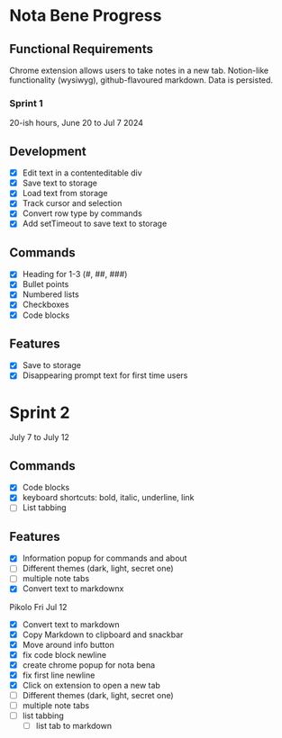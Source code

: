 # Nota Bene Progress

## Functional Requirements

Chrome extension allows users to take notes in a new tab. Notion-like functionality (wysiwyg), github-flavoured markdown. Data is persisted.

### Sprint 1

20-ish hours, June 20 to Jul 7 2024

## Development

- [x] Edit text in a contenteditable div
- [x] Save text to storage
- [x] Load text from storage
- [x] Track cursor and selection
- [x] Convert row type by commands
- [x] Add setTimeout to save text to storage

## Commands

- [x] Heading for 1-3 (#, ##, ###)
- [x] Bullet points
- [x] Numbered lists
- [x] Checkboxes
- [x] Code blocks

## Features

- [x] Save to storage
- [x] Disappearing prompt text for first time users

# Sprint 2

July 7 to July 12

## Commands

- [x] Code blocks
- [x] keyboard shortcuts: bold, italic, underline, link
- [ ] List tabbing

## Features

- [x] Information popup for commands and about
- [ ] Different themes (dark, light, secret one)
- [ ] multiple note tabs
- [x] Convert text to markdownx
  <!-- - [ ] Convert markdown to text -->
  <!-- - [ ] image upload -->

Pikolo Fri Jul 12

- [x] Convert text to markdown
- [x] Copy Markdown to clipboard and snackbar
- [x] Move around info button
- [x] fix code block newline
- [x] create chrome popup for nota bena
- [x] fix first line newline
- [x] Click on extension to open a new tab
- [ ] Different themes (dark, light, secret one)
- [ ] multiple note tabs
- [ ] list tabbing
  - [ ] list tab to markdown
